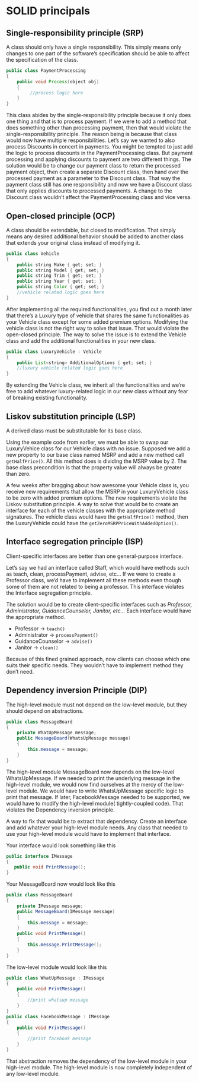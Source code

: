 # SOLID principals

## Single-responsibility principle (SRP)
A class should only have a single responsibility. This simply means only changes to one part of the software’s specification should be able to affect the specification of the class.

```java
public class PaymentProcessing
{
    public void Process(object obj)
    {
         //process logic here
    }
}
```

This class abides by the single-responsibility principle because it only does one thing and that is to process payment. If we were to add a method that does something other than processing payment, then that would violate the single-responsibility principle. The reason being is because that class would now have multiple responsibilities. Let’s say we wanted to also process Discounts in concert in payments. You might be tempted to just add the logic to process discounts in the PaymentProcessing class. But payment processing and applying discounts to payment are two different things. The solution would be to change our payment class to return the processed payment object, then create a separate Discount class, then hand over the processed payment as a parameter to the Discount class. That way the payment class still has one responsibility and now we have a Discount class that only applies discounts to processed payments. A change to the Discount class wouldn’t affect the PaymentProcessing class and vice versa.

## Open-closed principle (OCP)
A class should be extendable, but closed to modification. That simply means any desired additional behavior should be added to another class that extends your original class instead of modifying it.

```java
public class Vehicle
{
    public string Make { get; set; }
    public string Model { get; set; }
    public string Trim { get; set; }
    public string Year { get; set; }
    public string Color { get; set; }
    //vehicle related logic goes here
}
```

After implementing all the required functionalities, you find out a month later that there’s a Luxury type of vehicle that shares the same functionalities as your Vehicle class except for some added premium options. Modifying the vehicle class is not the right way to solve that issue. That would violate the open-closed principle. The way to solve the issue is to extend the Vehicle class and add the additional functionalities in your new class.

```java
public class LuxuryVehicle : Vehicle
{
    public List<string> AdditionalOptions { get; set; }
    //luxury vehicle related logic goes here
}
```

By extending the Vehicle class, we inherit all the functionalities and we’re free to add whatever luxury-related logic in our new class without any fear of breaking existing functionality.

## Liskov substitution principle (LSP)
A derived class must be substitutable for its base class.

Using the example code from earlier, we must be able to swap our LuxuryVehice class for our Vehicle class with no issue. Supposed we add a new property to our base class named MSRP and add a new method call `getHalfPrice()`. All this method does is dividing the MSRP value by 2. The base class precondition is that the property value will always be greater than zero.

A few weeks after bragging about how awesome your Vehicle class is, you receive new requirements that allow the MSRP in your LuxuryVehicle class to be zero with added premium options. The new requirements violate the Liskov substitution principle. A way to solve that would be to create an interface for each of the vehicle classes with the appropriate method signatures. The vehicle class would have the `getHalfPrice()` method, then the LuxuryVehicle could have the `getZeroMSRPPriceWithAddedOption()`.

## Interface segregation principle (ISP)
Client-specific interfaces are better than one general-purpose interface.

Let’s say we had an interface called Staff, which would have methods such as teach, clean, processPayment, advise, etc… If we were to create a Professor class, we’d have to implement all these methods even though some of them are not related to being a professor. This interface violates the Interface segregation principle.

The solution would be to create client-specific interfaces such as _Professor, Administrator, GuidanceCounselor, Janitor, etc..._ Each interface would have the appropriate method.
* Professor -> `teach()`
* Administrator -> `processPayment()`
* GuidanceCounselor -> `advise()`
* Janitor -> `clean()`

Because of this fined grained approach, now clients can choose which one suits their specific needs. They wouldn’t have to implement method they don’t need.

## Dependency inversion Principle (DIP)
The high-level module must not depend on the low-level module, but they should depend on abstractions.

```java
public class MessageBoard
{
    private WhatUpMessage message;
    public MessageBoard(WhatsUpMessage message)
    {
        this.message = message;
    }
}
```

The high-level module MessageBoard now depends on the low-level WhatsUpMessage. If we needed to print the underlying message in the high-level module, we would now find ourselves at the mercy of the low-level module. We would have to write WhatsUpMessage specific logic to print that message. If later, FacebookMessage needed to be supported, we would have to modify the high-level module( tightly-coupled code). That violates the Dependency inversion principle.

A way to fix that would be to extract that dependency. Create an interface and add whatever your high-level module needs. Any class that needed to use your high-level module would have to implement that interface.

Your interface would look something like this

```java
public interface IMessage
{
   public void PrintMessage();
}
```

Your MessageBoard now would look like this

```java
public class MessageBoard
{
    private IMessage message;
    public MessageBoard(IMessage message)
    {
        this.message = message;
    }
    public void PrintMessage()
    {
        this.message.PrintMessage();
    }
}
```

The low-level module would look like this

```java
public class WhatUpMessage : IMessage
{
    public void PrintMessage()
    {
        //print whatsup message
    }
}
public class FacebookMessage : IMessage
{
    public void PrintMessage()
    {
        //print facebook message
    }
}
```

That abstraction removes the dependency of the low-level module in your high-level module. The high-level module is now completely independent of any low-level module.
